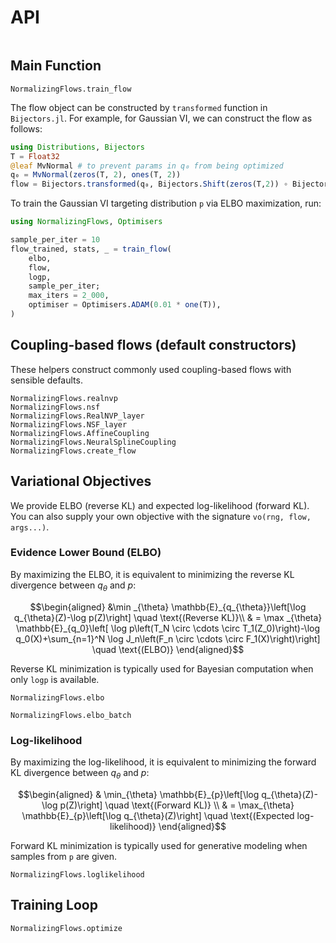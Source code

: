 # API

```@index
```

## Main Function

```@docs
NormalizingFlows.train_flow
```

The flow object can be constructed by `transformed` function in `Bijectors.jl`.
For example, for Gaussian VI, we can construct the flow as follows:

```julia
using Distributions, Bijectors
T = Float32
@leaf MvNormal # to prevent params in q₀ from being optimized
q₀ = MvNormal(zeros(T, 2), ones(T, 2))
flow = Bijectors.transformed(q₀, Bijectors.Shift(zeros(T,2)) ∘ Bijectors.Scale(ones(T, 2)))
```

To train the Gaussian VI targeting distribution `p` via ELBO maximization, run:

```julia
using NormalizingFlows, Optimisers

sample_per_iter = 10
flow_trained, stats, _ = train_flow(
    elbo,
    flow,
    logp,
    sample_per_iter;
    max_iters = 2_000,
    optimiser = Optimisers.ADAM(0.01 * one(T)),
)
```

## Coupling-based flows (default constructors)

These helpers construct commonly used coupling-based flows with sensible defaults.

```@docs
NormalizingFlows.realnvp
NormalizingFlows.nsf
NormalizingFlows.RealNVP_layer
NormalizingFlows.NSF_layer
NormalizingFlows.AffineCoupling
NormalizingFlows.NeuralSplineCoupling
NormalizingFlows.create_flow
```

## Variational Objectives

We provide ELBO (reverse KL) and expected log-likelihood (forward KL). You can also
supply your own objective with the signature `vo(rng, flow, args...)`.

### Evidence Lower Bound (ELBO)

By maximizing the ELBO, it is equivalent to minimizing the reverse KL divergence between $q_\theta$ and $p$:

```math
\begin{aligned}
&\min _{\theta} \mathbb{E}_{q_{\theta}}\left[\log q_{\theta}(Z)-\log p(Z)\right]  \quad \text{(Reverse KL)}\\
& = \max _{\theta} \mathbb{E}_{q_0}\left[ \log p\left(T_N \circ \cdots \circ
T_1(Z_0)\right)-\log q_0(X)+\sum_{n=1}^N \log J_n\left(F_n \circ \cdots \circ
F_1(X)\right)\right] \quad \text{(ELBO)}
\end{aligned}
```

Reverse KL minimization is typically used for Bayesian computation when only `logp` is available.

```@docs
NormalizingFlows.elbo
```

```@docs
NormalizingFlows.elbo_batch
```

### Log-likelihood

By maximizing the log-likelihood, it is equivalent to minimizing the forward KL divergence between $q_\theta$ and $p$:

```math
\begin{aligned}
& \min_{\theta} \mathbb{E}_{p}\left[\log q_{\theta}(Z)-\log p(Z)\right] \quad \text{(Forward KL)} \\
& = \max_{\theta} \mathbb{E}_{p}\left[\log q_{\theta}(Z)\right] \quad \text{(Expected log-likelihood)}
\end{aligned}
```

Forward KL minimization is typically used for generative modeling when samples from `p` are given.

```@docs
NormalizingFlows.loglikelihood
```

## Training Loop

```@docs
NormalizingFlows.optimize
```
